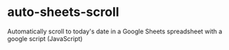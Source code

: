 # auto-sheets-scroll
Automatically scroll to today's date in a Google Sheets spreadsheet with a google script (JavaScript)
